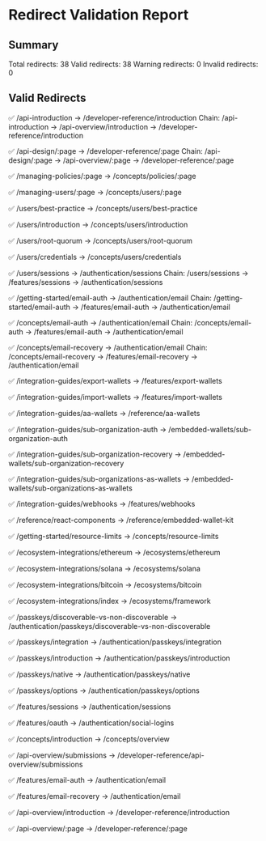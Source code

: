 # Redirect Validation Report

## Summary

Total redirects: 38
Valid redirects: 38
Warning redirects: 0
Invalid redirects: 0

## Valid Redirects

✅ /api-introduction → /developer-reference/introduction
   Chain: /api-introduction → /api-overview/introduction → /developer-reference/introduction

✅ /api-design/:page → /developer-reference/:page
   Chain: /api-design/:page → /api-overview/:page → /developer-reference/:page

✅ /managing-policies/:page → /concepts/policies/:page

✅ /managing-users/:page → /concepts/users/:page

✅ /users/best-practice → /concepts/users/best-practice

✅ /users/introduction → /concepts/users/introduction

✅ /users/root-quorum → /concepts/users/root-quorum

✅ /users/credentials → /concepts/users/credentials

✅ /users/sessions → /authentication/sessions
   Chain: /users/sessions → /features/sessions → /authentication/sessions

✅ /getting-started/email-auth → /authentication/email
   Chain: /getting-started/email-auth → /features/email-auth → /authentication/email

✅ /concepts/email-auth → /authentication/email
   Chain: /concepts/email-auth → /features/email-auth → /authentication/email

✅ /concepts/email-recovery → /authentication/email
   Chain: /concepts/email-recovery → /features/email-recovery → /authentication/email

✅ /integration-guides/export-wallets → /features/export-wallets

✅ /integration-guides/import-wallets → /features/import-wallets

✅ /integration-guides/aa-wallets → /reference/aa-wallets

✅ /integration-guides/sub-organization-auth → /embedded-wallets/sub-organization-auth

✅ /integration-guides/sub-organization-recovery → /embedded-wallets/sub-organization-recovery

✅ /integration-guides/sub-organizations-as-wallets → /embedded-wallets/sub-organizations-as-wallets

✅ /integration-guides/webhooks → /features/webhooks

✅ /reference/react-components → /reference/embedded-wallet-kit

✅ /getting-started/resource-limits → /concepts/resource-limits

✅ /ecosystem-integrations/ethereum → /ecosystems/ethereum

✅ /ecosystem-integrations/solana → /ecosystems/solana

✅ /ecosystem-integrations/bitcoin → /ecosystems/bitcoin

✅ /ecosystem-integrations/index → /ecosystems/framework

✅ /passkeys/discoverable-vs-non-discoverable → /authentication/passkeys/discoverable-vs-non-discoverable

✅ /passkeys/integration → /authentication/passkeys/integration

✅ /passkeys/introduction → /authentication/passkeys/introduction

✅ /passkeys/native → /authentication/passkeys/native

✅ /passkeys/options → /authentication/passkeys/options

✅ /features/sessions → /authentication/sessions

✅ /features/oauth → /authentication/social-logins

✅ /concepts/introduction → /concepts/overview

✅ /api-overview/submissions → /developer-reference/api-overview/submissions

✅ /features/email-auth → /authentication/email

✅ /features/email-recovery → /authentication/email

✅ /api-overview/introduction → /developer-reference/introduction

✅ /api-overview/:page → /developer-reference/:page

